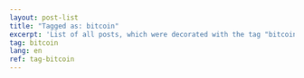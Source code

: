 ```yaml
---
layout: post-list
title: "Tagged as: bitcoin"
excerpt: 'List of all posts, which were decorated with the tag "bitcoin".'  
tag: bitcoin
lang: en
ref: tag-bitcoin
---
```

